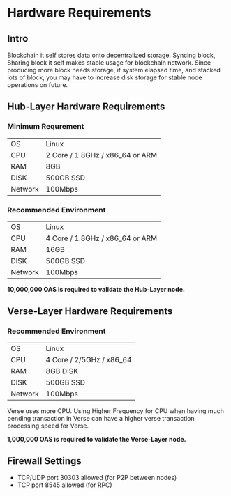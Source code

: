 ---
---

# Hardware Requirements

## Intro
Blockchain it self stores data onto decentralized storage. Syncing block, Sharing block it self makes stable usage for blockchain network. Since producing more block needs storage, if system elapsed time, and stacked lots of block, you may have to increase disk storage for stable node operations on future.
## Hub-Layer Hardware Requirements

### Minimum Requrement
|||
|--|---------|
|OS|Linux|
|CPU|2 Core / 1.8GHz / x86_64 or ARM|
|RAM|8GB|
|DISK|500GB SSD|
|Network|100Mbps|

### Recommended Environment
|||
|--|---------|
|OS|Linux|
|CPU|4 Core / 1.8GHz / x86_64 or ARM|
|RAM|16GB|
|DISK|500GB SSD|
|Network|100Mbps|

**10,000,000 OAS is required to validate the Hub-Layer node.**

## Verse-Layer Hardware Requirements

### Recommended Environment
|||
|--|---------|
|OS|Linux|
|CPU|4 Core / 2/5GHz / x86_64|
|RAM|8GB DISK|
|DISK|500GB SSD|
|Network|100Mbps|
Verse uses more CPU. Using Higher Frequency for CPU when having much pending transaction in Verse can have a higher verse transaction processing speed for Verse.

**1,000,000 OAS is required to validate the Verse-Layer node.**

## Firewall Settings
- TCP/UDP port 30303 allowed (for P2P between nodes)
- TCP port 8545 allowed (for RPC)